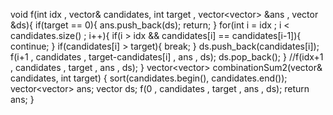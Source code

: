 void f(int idx , vector<int>& candidates, int target , vector<vector<int>> &ans , vector<int> &ds){
if(target == 0){
ans.push_back(ds);
return;
}
for(int i = idx ; i < candidates.size() ; i++){
if(i > idx && candidates[i] == candidates[i-1]){
continue;
}
if(candidates[i] > target){
break;
}
ds.push_back(candidates[i]);
f(i+1 , candidates , target-candidates[i] , ans , ds);
ds.pop_back();
}
//f(idx+1 , candidates , target , ans , ds);
}
vector<vector<int>> combinationSum2(vector<int>& candidates, int target) {
sort(candidates.begin(), candidates.end());
vector<vector<int>> ans;
vector<int> ds;
f(0 , candidates , target , ans , ds);
return ans;
}
